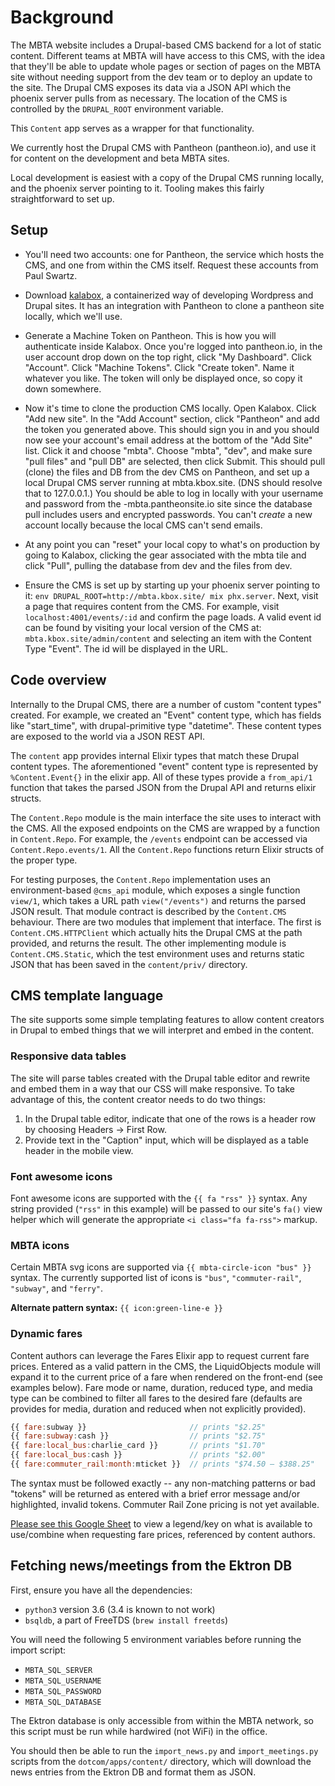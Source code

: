 # Background

The MBTA website includes a Drupal-based CMS backend for a lot of static content. Different teams at MBTA will have access to this CMS, with the idea that they'll be able to update whole pages or section of pages on the MBTA site without needing support from the dev team or to deploy an update to the site. The Drupal CMS exposes its data via a JSON API which the phoenix server pulls from as necessary. The location of the CMS is controlled by the `DRUPAL_ROOT` environment variable.

This `Content` app serves as a wrapper for that functionality.

We currently host the Drupal CMS with Pantheon (pantheon.io), and use it for content on the development and beta MBTA sites.

Local development is easiest with a copy of the Drupal CMS running locally, and the phoenix server pointing to it. Tooling makes this fairly straightforward to set up.

## Setup

* You'll need two accounts: one for Pantheon, the service which hosts the CMS, and one from within the CMS itself. Request these accounts from Paul Swartz.

* Download [kalabox](http://www.kalabox.io), a containerized way of developing Wordpress and Drupal sites. It has an integration with Pantheon to clone a pantheon site locally, which we'll use.

* Generate a Machine Token on Pantheon. This is how you will authenticate inside Kalabox. Once you're logged into pantheon.io, in the user account drop down on the top right, click "My Dashboard". Click "Account". Click "Machine Tokens". Click "Create token". Name it whatever you like. The token will only be displayed once, so copy it down somewhere.

* Now it's time to clone the production CMS locally. Open Kalabox. Click "Add new site". In the "Add Account" section, click "Pantheon" and add the token you generated above. This should sign you in and you should now see your account's email address at the bottom of the "Add Site" list. Click it and choose "mbta". Choose "mbta", "dev", and make sure "pull files" and "pull DB" are selected, then click Submit. This should pull (clone) the files and DB from the dev CMS on Pantheon, and set up a local Drupal CMS server running at mbta.kbox.site. (DNS should resolve that to 127.0.0.1.) You should be able to log in locally with your username and password from the <env>-mbta.pantheonsite.io site since the database pull includes users and encrypted passwords. You can't *create* a new account locally because the local CMS can't send emails.

* At any point you can "reset" your local copy to what's on production by going to Kalabox, clicking the gear associated with the mbta tile and click "Pull", pulling the database from dev and the files from dev.

* Ensure the CMS is set up by starting up your phoenix server pointing to it:
`env DRUPAL_ROOT=http://mbta.kbox.site/ mix phx.server`. Next, visit a page
that requires content from the CMS. For example, visit `localhost:4001/events/:id`
and confirm the page loads. A valid event id can be found by visiting your local
version of the CMS at: `mbta.kbox.site/admin/content` and selecting an item with
the Content Type "Event". The id will be displayed in the URL.

## Code overview

Internally to the Drupal CMS, there are a number of custom "content types" created. For example, we created an "Event" content type, which has fields like "start_time", with drupal-primitive type "datetime". These content types are exposed to the world via a JSON REST API.

The `content` app provides internal Elixir types that match these Drupal content types. The aforementioned "event" content type is represented by `%Content.Event{}` in the elixir app. All of these types provide a `from_api/1` function that takes the parsed JSON from the Drupal API and returns elixir structs.

The `Content.Repo` module is the main interface the site uses to interact with the CMS. All the exposed endpoints on the CMS are wrapped by a function in `Content.Repo`. For example, the `/events` endpoint can be accessed via `Content.Repo.events/1`. All the `Content.Repo` functions return Elixir structs of the proper type.

For testing purposes, the `Content.Repo` implementation uses an environment-based `@cms_api` module, which exposes a single function `view/1`, which takes a URL path `view("/events")` and returns the parsed JSON result. That module contract is described by the `Content.CMS` behaviour. There are two modules that implement that interface. The first is `Content.CMS.HTTPClient` which actually hits the Drupal CMS at the path provided, and returns the result. The other implementing module is `Content.CMS.Static`, which the test environment uses and returns static JSON that has been saved in the `content/priv/` directory.

## CMS template language

The site supports some simple templating features to allow content creators in Drupal to embed things that we will interpret and embed in the content.

### Responsive data tables

The site will parse tables created with the Drupal table editor and rewrite and embed them in a way that our CSS will make responsive. To take advantage of this, the content creator needs to do two things:

1. In the Drupal table editor, indicate that one of the rows is a header row by choosing Headers -> First Row.
2. Provide text in the "Caption" input, which will be displayed as a table header in the mobile view.

### Font awesome icons

Font awesome icons are supported with the `{{ fa "rss" }}` syntax. Any string provided (`"rss"` in this example) will be passed  to our site's `fa()` view helper which will generate the appropriate `<i class="fa fa-rss">` markup.

### MBTA icons

Certain MBTA svg icons are supported via `{{ mbta-circle-icon "bus" }}` syntax. The currently supported list of icons is `"bus"`, `"commuter-rail"`, `"subway"`, and `"ferry"`.

**Alternate pattern syntax:** `{{ icon:green-line-e }}`

### Dynamic fares

Content authors can leverage the Fares Elixir app to request current fare prices. Entered as a valid pattern in the CMS, the LiquidObjects module will expand it to the current price of a fare when rendered on the front-end (see examples below). Fare mode or name, duration, reduced type, and media type can be combined to filter all fares to the desired fare (defaults are provides for media, duration and reduced when not explicitly provided).

```js
{{ fare:subway }}                       // prints "$2.25"
{{ fare:subway:cash }}                  // prints "$2.75"
{{ fare:local_bus:charlie_card }}       // prints "$1.70"
{{ fare:local_bus:cash }}               // prints "$2.00"
{{ fare:commuter_rail:month:mticket }}  // prints "$74.50 – $388.25"
```

The syntax must be followed exactly -- any non-matching patterns or bad "tokens" will be returned as entered with a brief error message and/or highlighted, invalid tokens. Commuter Rail Zone pricing is not yet available.

[Please see this Google Sheet](https://docs.google.com/spreadsheets/d/18DGY0es_12xy54oDE9lDTJwATx4jhodWkND7MuY7R6E/edit?pli=1#gid=0) to view a legend/key on what is available to use/combine when requesting fare prices, referenced by content authors.

## Fetching news/meetings from the Ektron DB

First, ensure you have all the dependencies:

* `python3` version 3.6 (3.4 is known to not work)
* `bsqldb`, a part of FreeTDS (`brew install freetds`)

You will need the following 5 environment variables before running the import script:

* `MBTA_SQL_SERVER`
* `MBTA_SQL_USERNAME`
* `MBTA_SQL_PASSWORD`
* `MBTA_SQL_DATABASE`

The Ektron database is only accessible from within the MBTA network, so this script must be run while hardwired (not WiFi) in the office.

You should then be able to run the `import_news.py` and `import_meetings.py` scripts from the `dotcom/apps/content/` directory, which will download the news entries from the Ektron DB and format them as JSON.
